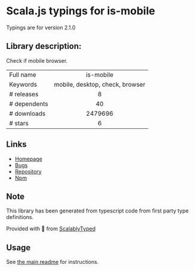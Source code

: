 
# Scala.js typings for is-mobile

Typings are for version 2.1.0

## Library description:
Check if mobile browser.

|                    |                 |
| ------------------ | :-------------: |
| Full name          | is-mobile |
| Keywords           | mobile, desktop, check, browser |
| # releases         | 8 |
| # dependents       | 40 |
| # downloads        | 2479696 |
| # stars            | 6 |

## Links
- [Homepage](https://github.com/juliangruber/is-mobile)
- [Bugs](https://github.com/juliangruber/is-mobile/issues)
- [Repository](https://github.com/juliangruber/is-mobile)
- [Npm](https://www.npmjs.com/package/is-mobile)
    


## Note
This library has been generated from typescript code from first party type definitions.

Provided with :purple_heart: from [ScalablyTyped](https://github.com/oyvindberg/ScalablyTyped)

## Usage
See [the main readme](../../readme.md) for instructions.


